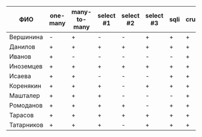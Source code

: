 | **ФИО**    | one-many | many-to-many | select #1 | select #2 | select #3 | sqli | crud | er_diagram | deploy | indexes |
|------------|----------|--------------|-----------|-----------|-----------|------|------|------------|--------|---------|
| Вершинина  | -        | +            | -         | -         | +         | +    | +    | +          |        |         |
| Данилов    | +        | +            | +         | +         | +         | +    | +    | +          | +      |         |
| Иванов     | +        | -            | -         | -         | -         | -    | +    | +          |        |         |
| Иноземцев  | +        | +            | +         | +         | +         | +    | +    | +          | +      |         |
| Исаева     | +        | +            | -         | -         | -         | +    | +    | +          | +      |         |
| Коренякин  | +        | +            | +         | -         | +         | +    | +    | +          | +      |         |
| Машталер   | +        | +            | +         | -         | -         | -    | +    | +          |        |         |
| Ромоданов  | +        | +            | +         | +         | -         | +    | +    | +          | +      | +       |
| Тарасов    | +        | +            | +         | +         | +         | +    | +    | +          | +      | +       |
| Татарников | +        | +            | +         | -         | +         | +    | +    | +          |        |         |
